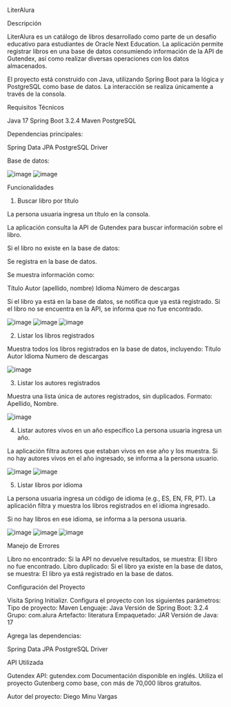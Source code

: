 LiterAlura

Descripción

LiterAlura es un catálogo de libros desarrollado como parte de un desafío educativo para estudiantes de Oracle Next Education. La aplicación permite registrar libros en una base de datos consumiendo información de la API de Gutendex, así como realizar diversas operaciones con los datos almacenados.

El proyecto está construido con Java, utilizando Spring Boot para la lógica y PostgreSQL como base de datos. La interacción se realiza únicamente a través de la consola.


Requisitos Técnicos

Java 17
Spring Boot 3.2.4
Maven
PostgreSQL

Dependencias principales:

Spring Data JPA
PostgreSQL Driver

Base de datos: 

![image](https://github.com/user-attachments/assets/9d5377c9-6921-49da-b3cc-b4add03614b0)
![image](https://github.com/user-attachments/assets/7e462279-de86-46f7-8060-26748b72f17b)



Funcionalidades

1. Buscar libro por título

La persona usuaria ingresa un título en la consola.

La aplicación consulta la API de Gutendex para buscar información sobre el libro.

Si el libro no existe en la base de datos:

Se registra en la base de datos.

Se muestra información como:

Título
Autor (apellido, nombre)
Idioma
Número de descargas

Si el libro ya está en la base de datos, se notifica que ya está registrado.
Si el libro no se encuentra en la API, se informa que no fue encontrado.

![image](https://github.com/user-attachments/assets/403f28c8-5e3c-4f69-a824-d2c6c9733f9b)
![image](https://github.com/user-attachments/assets/c64275b4-adae-43bf-81b7-efc5bcdd7547)
![image](https://github.com/user-attachments/assets/b57eeb67-6197-4446-a8aa-296dff5fb369)



2. Listar los libros registrados

Muestra todos los libros registrados en la base de datos, incluyendo:
Título
Autor
Idioma
Numero de descargas

![image](https://github.com/user-attachments/assets/403fea6c-34d4-41db-9198-ff8439de530f)

3. Listar los autores registrados

Muestra una lista única de autores registrados, sin duplicados.
Formato: Apellido, Nombre.

![image](https://github.com/user-attachments/assets/b558fd82-5b57-4e09-8099-a7557dbdc5f7)


4. Listar autores vivos en un año específico
La persona usuaria ingresa un año.

La aplicación filtra autores que estaban vivos en ese año y los muestra.
Si no hay autores vivos en el año ingresado, se informa a la persona usuario.

![image](https://github.com/user-attachments/assets/c4d00ccc-3c21-47ab-babf-a95d0ec56ea3)
![image](https://github.com/user-attachments/assets/0f083db8-241a-49a3-92cf-c7fb1fc3bcb1)

5. Listar libros por idioma

La persona usuaria ingresa un código de idioma (e.g., ES, EN, FR, PT).
La aplicación filtra y muestra los libros registrados en el idioma ingresado.

Si no hay libros en ese idioma, se informa a la persona usuaria.

![image](https://github.com/user-attachments/assets/46bbe04e-4039-4d5e-ba1f-d18e5394448c)
![image](https://github.com/user-attachments/assets/5a4cae76-4082-4abf-8259-d6f70fd28683)
![image](https://github.com/user-attachments/assets/30173797-9db1-4396-81f2-893f81b8cd4d)


Manejo de Errores

Libro no encontrado: Si la API no devuelve resultados, se muestra: El libro no fue encontrado.
Libro duplicado: Si el libro ya existe en la base de datos, se muestra: El libro ya está registrado en la base de datos.


Configuración del Proyecto

Visita Spring Initializr.
Configura el proyecto con los siguientes parámetros:
Tipo de proyecto: Maven
Lenguaje: Java
Versión de Spring Boot: 3.2.4
Grupo: com.alura
Artefacto: literatura
Empaquetado: JAR
Versión de Java: 17

Agrega las dependencias:

Spring Data JPA
PostgreSQL Driver

API Utilizada

Gutendex API: gutendex.com
Documentación disponible en inglés.
Utiliza el proyecto Gutenberg como base, con más de 70,000 libros gratuitos.

Autor del proyecto: 
Diego Minu Vargas
